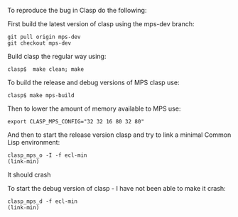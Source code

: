 To reproduce the bug in Clasp do the following:

First build the latest version of clasp using the mps-dev branch:

```
git pull origin mps-dev
git checkout mps-dev
```

Build clasp the regular way using:

```
clasp$  make clean; make
```

To build the release and debug versions of MPS clasp use:

```
clasp$ make mps-build
```

Then to lower the amount of memory available to MPS use:

```
export CLASP_MPS_CONFIG="32 32 16 80 32 80"
```

And then to start the release version clasp and try to link a minimal Common Lisp environment:

```
clasp_mps_o -I -f ecl-min
(link-min)
```

It should crash

To start the debug version of clasp - I have not been able to make it crash:

```
clasp_mps_d -f ecl-min
(link-min)
```
